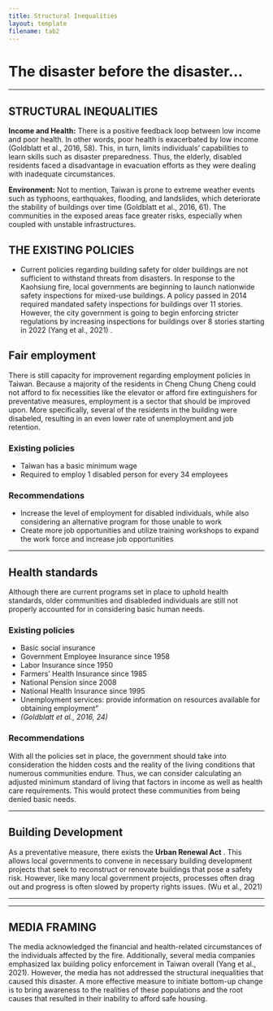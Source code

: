 ```yaml
---
title: Structural Inequalities
layout: template
filename: tab2
--- 
```


# The disaster before the disaster... 
--- 

## STRUCTURAL INEQUALITIES
**Income and Health:** There is a positive feedback loop between low income and poor health. In other words, poor health is exacerbated by low income (Goldblatt et al., 2016, 58). This, in turn, limits individuals’ capabilities to learn skills such as disaster preparedness. Thus, the elderly, disabled residents faced a disadvantage in evacuation efforts as they were dealing with inadequate circumstances. 

**Environment:** Not to mention, Taiwan is prone to extreme weather events such as typhoons, earthquakes, flooding, and landslides, which deteriorate the stability of buildings over time (Goldblatt et al., 2016, 61). The communities in the exposed areas face greater risks, especially when coupled with unstable infrastructures. 

## THE EXISTING POLICIES
- Current policies regarding building safety for older buildings are not sufficient to withstand threats from disasters. In response to the Kaohsiung fire, local governments are beginning to launch nationwide safety inspections for mixed-use buildings. A policy passed in 2014 required mandated safety inspections for buildings over 11 stories. However, the city government is going to begin enforcing stricter regulations by increasing inspections for buildings over 8 stories starting in 2022 (Yang et al., 2021) . 

## Fair employment
There is still capacity for improvement regarding employment policies in Taiwan. Because a majority of the residents in Cheng Chung Cheng could not afford to fix necessities like the elevator or afford fire extinguishers for preventative measures, employment is a sector that should be improved upon. More specifically, several of the residents in the building were disabeled, resulting in an even lower rate of unemployment and job retention. 
### Existing policies
- Taiwan has a basic minimum wage
- Required to employ 1 disabled person for every 34 employees

### Recommendations
- Increase the level of employment for disabled individuals, while also considering an alternative program for those unable to work
- Create more job opportunities and utilize training workshops to expand the work force and increase job opportunities
---
## Health standards
Although there are current programs set in place to uphold health standards, older communities and disableded individuals are still not properly accounted for in considering basic human needs.

### Existing policies
- Basic social insurance
- Government Employee Insurance since 1958
- Labor Insurance since 1950
- Farmers’ Health Insurance since 1985
- National Pension since 2008
- National Health Insurance since 1995 
- Unemployment services: provide information on resources available for obtaining employment” 
- *(Goldblatt et al., 2016, 24)*

### Recommendations
With all the policies set in place, the government should take into consideration the hidden costs and the reality of the living conditions that numerous communities endure. Thus, we can consider calculating an adjusted minimum standard of living that factors in income as well as health care requirements. This would protect these communities from being denied basic needs. 

---
## Building Development
As a preventative measure, there exists the **Urban Renewal Act** . This allows local governments to convene in necessary building development projects that seek to reconstruct or renovate buildings that pose a safety risk. However, like many local government projects, processes often drag out and progress is often slowed by property rights issues.  (Wu et al., 2021)

---
---

## MEDIA FRAMING

The media acknowledged the financial and health-related circumstances of the individuals affected by the fire. Additionally, several media companies emphasized lax building policy enforcement in Taiwan overall (Yang et al., 2021). However, the media has not addressed the structural inequalities that caused this disaster. A more effective measure to initiate bottom-up change is to bring awareness to the realities of these populations and the root causes that resulted in their inability to afford safe housing. 






